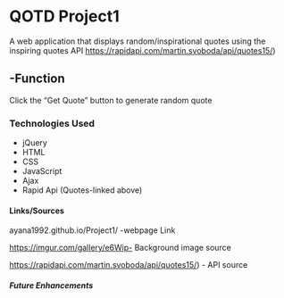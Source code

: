 
<h1>QOTD Project1</h1>

A web application that displays random/inspirational quotes using the inspiring quotes API https://rapidapi.com/martin.svoboda/api/quotes15/)

<h2>-Function </h2>
Click the “Get Quote” button to generate random quote

<h3>Technologies Used</h3>

* jQuery
* HTML
* CSS
* JavaScript
* Ajax
* Rapid Api (Quotes-linked above)



<h4>Links/Sources</h4>

ayana1992.github.io/Project1/ -webpage Link


https://imgur.com/gallery/e6Wip- Background image source 

https://rapidapi.com/martin.svoboda/api/quotes15/) - API source

<h5>Future Enhancements </h5>
